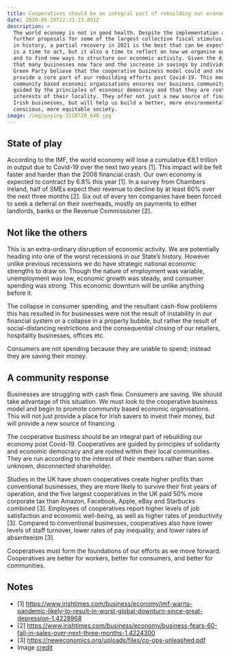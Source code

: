 ```yaml
---
title: Cooperatives should be an integral part of rebuilding our economy
date: 2020-05-20T22:33:23.891Z
description: >
  The world economy is not in good health. Despite the implementation and
  further proposals for some of the largest collective fiscal stimulus measures
  in history, a partial recovery in 2021 is the best that can be expected. Now
  is a time to act, but it also a time to reflect on how we organise our economy
  and to find new ways to structure our economic activity. Given the distress
  that many businesses now face and the increase in savings by individuals the
  Green Party believe that the cooperative business model could and should
  provide a core part of our rebuilding efforts post Covid-19. This model of
  community based economic organisations ensures our business community is
  guided by the principles of economic democracy and that they are rooted in the
  interests of their locality. They offer not just a new source of financing for
  Irish businesses, but will help us build a better, more environmentally
  conscious, more equitable society.
image: /img/paying-3118720_640.jpg
---
```

## State of play

According to the IMF, the world economy will lose a cumulative €8.1 trillion in output due to Covid-19 over the next two years \[1]. This impact will be felt faster and harder than the 2008 financial crash. Our own economy is expected to contract by 6.8% this year \[1]. In a survey from Chambers Ireland, half of SMEs expect their revenue to decline by at least 60% over the next three months \[2]. Six out of every ten companies have been forced to seek a deferral on their overheads, mostly on payments to either landlords, banks or the Revenue Commissioner \[2].

## Not like the others

This is an extra-ordinary disruption of economic activity. We are potentially heading into one of the worst recessions in our State’s history. However unlike previous recessions we do have strategic national economic strengths to draw on. Though the nature of employment was variable, unemployment was low, economic growth was steady, and consumer spending was strong. This economic downturn will be unlike anything before it. 

The collapse in consumer spending, and the resultant cash-flow problems this has resulted in for businesses were not the result of instability in our financial system or a collapse in a property bubble, but rather the result of social-distancing restrictions and the consequential closing of our retailers, hospitality businesses, offices etc. 

Consumers are not spending because they are unable to spend; instead they are saving their money.

## A community response

Businesses are struggling with cash flow. Consumers are saving. We should take advantage of this situation. We must look to the cooperative business model and begin to promote community based economic organisations. This will not just provide a place for Irish savers to invest their money, but will provide a new source of financing.

The cooperative business should be an integral part of rebuilding our economy post Covid-19. Cooperatives are guided by principles of solidarity and economic democracy and are rooted within their local communities. They are run according to the interest of their members rather than some unknown, disconnected shareholder.

Studies in the UK have shown cooperatives create higher profits than conventional businesses, they are more likely to survive their first years of operation, and the five largest cooperatives in the UK paid 50% more corporate tax than Amazon, Facebook, Apple, eBay and Starbucks combined \[3]. Employees of cooperatives report higher levels of job satisfaction and economic well-being, as well as higher rates of productivity \[3]. Compared to conventional businesses, cooperatives also have lower levels of staff turnover, lower rates of pay inequality, and lower rates of absenteeism \[3].

Cooperatives must form the foundations of our efforts as we move forward. Cooperatives are better for workers, better for consumers, and better for communities.

## Notes

* \[1] https://www.irishtimes.com/business/economy/imf-warns-pandemic-likely-to-result-in-worst-global-downturn-since-great-depression-1.4228968
* \[2] https://www.irishtimes.com/business/economy/business-fears-60-fall-in-sales-over-next-three-months-1.4224300
* \[3] https://neweconomics.org/uploads/files/co-ops-unleashed.pdf
* Image [credit](https://pixabay.com/users/skitterphoto-324082)
